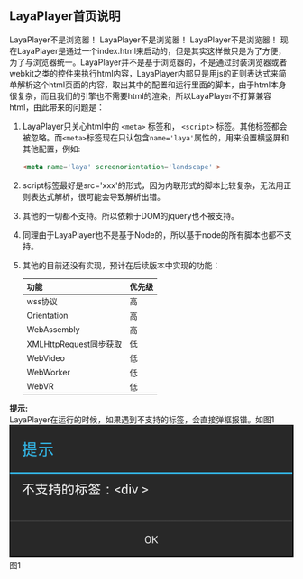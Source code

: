 
## LayaPlayer首页说明
LayaPlayer不是浏览器！
LayaPlayer不是浏览器！
LayaPlayer不是浏览器！
现在LayaPlayer是通过一个index.html来启动的，但是其实这样做只是为了方便，为了与浏览器统一。LayaPlayer并不是基于浏览器的，不是通过封装浏览器或者webkit之类的控件来执行html内容，LayaPlayer内部只是用js的正则表达式来简单解析这个html页面的内容，取出其中的配置和运行里面的脚本，由于html本身很复杂，而且我们的引擎也不需要html的渲染，所以LayaPlayer不打算兼容html，由此带来的问题是：  
1. LayaPlayer只关心html中的 `<meta>` 标签和， `<script>` 标签。其他标签都会被忽略。而`<meta>`标签现在只认包含`name='laya'`属性的，用来设置横竖屏和其他配置，例如:
    ```html
    <meta name='laya' screenorientation='landscape' >
    ```
2. script标签最好是src='xxx'的形式，因为内联形式的脚本比较复杂，无法用正则表达式解析，很可能会导致解析出错。
3. 其他的一切都不支持。所以依赖于DOM的jquery也不被支持。
4. 同理由于LayaPlayer也不是基于Node的，所以基于node的所有脚本也都不支持。
5. 其他的目前还没有实现，预计在后续版本中实现的功能：  

    |功能 | 优先级 |  
    |:--|:---|  
    |wss协议| 高 |
    |Orientation| 高|
    |WebAssembly|高|
    |XMLHttpRequest同步获取|低|
    |WebVideo|低|
    |WebWorker|低|
    |WebVR|低|
    

**提示:**  
LayaPlayer在运行的时候，如果遇到不支持的标签，会直接弹框报错。如图1  
![](img/1.png)  
图1


